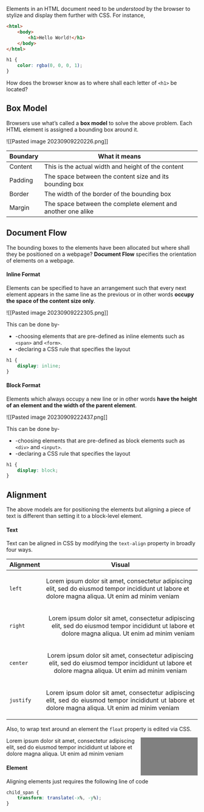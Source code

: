 Elements in an HTML document need to be *understood* by the browser to stylize and display them further with CSS. For instance,

```html
<html>
	<body>
		<h1>Hello World!</h1>
	</body>
</html>
```

```CSS
h1 {
	color: rgba(0, 0, 0, 1);
}
```

How does the browser know as to where shall each letter of `<h1>` be located?


## Box Model
Browsers use what’s called a **box model** to solve the above problem. Each HTML element is assigned a bounding box around it.

![[Pasted image 20230909220226.png]]

| Boundary | What it means |
|--|--|
| Content | This is the actual width and height of the content |
| Padding | The space between the content size and its bounding box |
| Border | The width of the border of the bounding box |
| Margin | The space between the complete element and another one alike |


## Document Flow
The bounding boxes to the elements have been allocated but where shall they be positioned on a webpage? 
**Document Flow** specifies the orientation of elements on a webpage.

#### Inline Format
Elements can be specified to have an arrangement such that every next element appears in the same line as the previous or in other words **occupy the space of the content size only**.

![[Pasted image 20230909222305.png]]

This can be done by-
* -choosing elements that are pre-defined as inline elements such  as `<span>` and `<form>`.
* -declaring a CSS rule that specifies the layout

```CSS
h1 {
	display: inline;
}
```

#### Block Format
Elements which always occupy a new line or in other words **have the height of an element and the width of the parent element**.

![[Pasted image 20230909222437.png]]

This can be done by-
* -choosing elements that are pre-defined as block elements such  as `<div>` and `<input>`.
* -declaring a CSS rule that specifies the layout

```CSS
h1 {
	display: block;
}
```


## Alignment
The above models are for positioning the elements but aligning a piece of text is different than setting it to a block-level element.

#### Text
Text can be aligned in CSS by modifying the `text-align` property in broadly four ways.

| Alignment | Visual |
|--|--|
| `left` | <p style="text-align: left">Lorem ipsum dolor sit amet, consectetur adipiscing elit, sed do eiusmod tempor incididunt ut labore et dolore magna aliqua. Ut enim ad minim veniam</p> |
| `right` | <p style="text-align: right">Lorem ipsum dolor sit amet, consectetur adipiscing elit, sed do eiusmod tempor incididunt ut labore et dolore magna aliqua. Ut enim ad minim veniam</p> |
| `center` | <p style="text-align: center">Lorem ipsum dolor sit amet, consectetur adipiscing elit, sed do eiusmod tempor incididunt ut labore et dolore magna aliqua. Ut enim ad minim veniam</p> |
| `justify` | <p style="text-align: justify">Lorem ipsum dolor sit amet, consectetur adipiscing elit, sed do eiusmod tempor incididunt ut labore et dolore magna aliqua. Ut enim ad minim veniam</p> |

Also, to wrap text around an element the  `float` property is edited via CSS.

<div class="parent">
	<div style="height: 100px; width: 150px; background: rgb(128, 128, 128); float: right;">
	</div>
	<div>Lorem ipsum dolor sit amet, consectetur adipiscing elit, sed do eiusmod tempor incididunt ut labore et dolore magna aliqua. Ut enim ad minim veniam
	</div>
</div>



#### Element
Aligning elements just requires the following line of code

```CSS
child_span {
	transform: translate(-x%, -y%);
}
```
